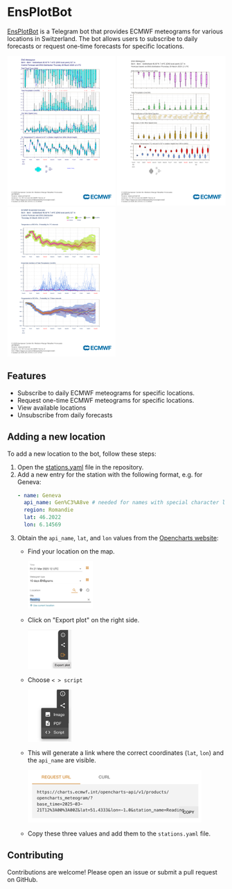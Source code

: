 # EnsPlotBot

[EnsPlotBot](https://t.me/EnsPlotBot) is a Telegram bot that provides ECMWF meteograms for various locations in Switzerland. The bot allows users to subscribe to daily forecasts or request one-time forecasts for specific locations.


<img src="pics/Bern_classical_10d.png" width="250"> <img src="pics/Bern_classical_15d.png" width="250"> <img src="pics/Bern_classical_plume.png" width="250">

## Features

- Subscribe to daily ECMWF meteograms for specific locations.
- Request one-time ECMWF meteograms for specific locations.
- View available locations
- Unsubscribe from daily forecasts

## Adding a new location

To add a new location to the bot, follow these steps:

1. Open the [stations.yaml](stations.yaml) file in the repository.
2. Add a new entry for the station with the following format, e.g. for Geneva:
    ```yaml
    - name: Geneva
      api_name: Gen%C3%A8ve # needed for names with special character like é or è
      region: Romandie
      lat: 46.2022
      lon: 6.14569
    ```
3. Obtain the `api_name`, `lat`, and `lon` values from the [Opencharts website](https://charts.ecmwf.int/products/opencharts_meteogram?base_time=202503211200&epsgram=classical_10d&lat=51.4333&lon=-1.0&station_name=Reading):
    - Find your location on the map.

      <img src="pics/select_location.png" alt="Select Location" width="150"> 
    - Click on "Export plot" on the right side.

      <img src="pics/export_plot.png" alt="Export Plot" width="100">
    - Choose `< > script`

      <img src="pics/choose_link.png" alt="Export for script" width="100">
    - This will generate a link where the correct coordinates (`lat`, `lon`) and the `api_name` are visible.
    
      <img src="pics/url.png" alt="Generate link" width="400">
    - Copy these three values and add them to the `stations.yaml` file.

## Contributing

Contributions are welcome! Please open an issue or submit a pull request on GitHub.
